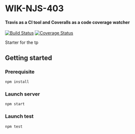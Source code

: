 # WIK-NJS-403

#### Travis as a CI tool and Coveralls as a code coverage watcher
[![Build Status](https://travis-ci.org/broussegui/code-coverage-node.svg?branch=master)](https://travis-ci.org/broussegui/code-coverage-node)
[![Coverage Status](https://travis-ci.org/broussegui/code-coverage-node.svg?branch=master)](https://travis-ci.org/broussegui/code-coverage-node?branch=master)

Starter for the tp

## Getting started

### Prerequisite

`npm install`

### Launch server

`npm start`

### Launch test

`npm test`